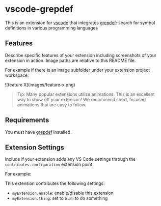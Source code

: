 # vscode-grepdef

This is an extension for [vscode](https://code.visualstudio.com/) that integrates [grepdef](https://github.com/sirbrillig/grepdef): search for symbol definitions in various programming languages

## Features

Describe specific features of your extension including screenshots of your extension in action. Image paths are relative to this README file.

For example if there is an image subfolder under your extension project workspace:

\!\[feature X\]\(images/feature-x.png\)

> Tip: Many popular extensions utilize animations. This is an excellent way to show off your extension! We recommend short, focused animations that are easy to follow.

## Requirements

You must have [grepdef](https://github.com/sirbrillig/grepdef) installed.

## Extension Settings

Include if your extension adds any VS Code settings through the `contributes.configuration` extension point.

For example:

This extension contributes the following settings:

* `myExtension.enable`: enable/disable this extension
* `myExtension.thing`: set to `blah` to do something
